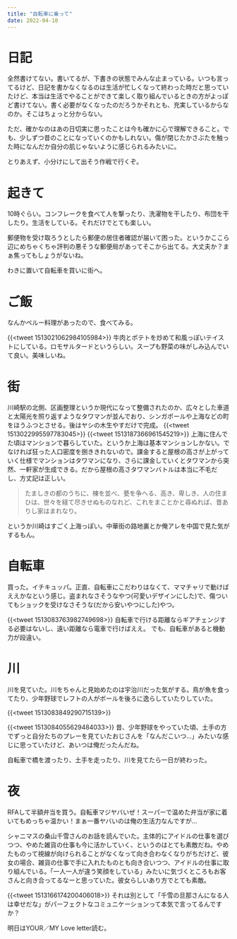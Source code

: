 ```yaml
---
title: "自転車に乗って"
date: 2022-04-10
---
```


# 日記
全然書けてない。書いてるが、下書きの状態でみんな止まっている。いつも言ってるけど、日記を書かなくなるのは生活が忙しくなって終わった時だと思っていたけど、本当は生活でやることができて楽しく取り組んでいるときの方がよっぽど書けてない。書く必要がなくなったのだろうかそれとも、充実しているからなのか。そこはちょっと分からない。

ただ、確かなのはあの日切実に思ったことは今も確かに心で理解できること。でも、少しずつ昔のことになっていくのかもしれない。傷が閉じたかさぶたを触った時になんだか自分の肌じゃないように感じられるみたいに。

とりあえず、小分けにして出そう作戦で行くぞ。
# 起きて
10時ぐらい。コンフレークを食べて人を撃ったり、洗濯物を干したり、布団を干したり。生活をしている。それだけでとても楽しい。

郵便物を受け取ろうとしたら郵便の居住者確認が届いて困った。というかここら辺にめちゃくちゃ評判の悪そうな郵便局があってそこから出てる。大丈夫か？まぁ焦ってもしょうがないね。

わきに置いて自転車を買いに街へ。

# ご飯
なんかペルー料理があったので、食べてみる。

{{<tweet 1513021062984105984>}}
牛肉とポテトを炒めて和風っぽいテイストにしている。ロモサルタードというらしい。スープも野菜の味がしみ込んでいて良い。美味しいね。

# 街
川崎駅の北側、区画整理というか現代になって整備されたのか、広々とした車道と太陽光を照り返すようなタワマンが並んでおり、シンガポールや上海などの町をほうふつとさせる。後はヤシの木生やすだけで完成。
{{<tweet 1513022995597783045>}}
{{<tweet 1513187366961545219>}}
上海に住んでた頃はマンションで暮らしていた。というか上海は基本マンションしかない。でなければ狂った人口密度を捌ききれないので。課金すると屋根の高さが上がっていく仕様でマンションはタワマンになり、さらに課金していくとタワマンから突然、一軒家が生成できる。だから屋根の高さタワマンバトルは本当に不毛だし、方丈記は正しい。

> たましきの都のうちに、棟を並べ、甍を争へる、高き、卑しき、人の住まひは、世々を経て尽きせぬものなれど、これをまことかと尋ぬれば、昔ありし家はまれなり。

というか川崎はすごく上海っぽい。中華街の路地裏とか俺アレを中国で見た気がするもん。

# 自転車
買った。イチキュッパ。正直、自転車にこだわりはなくて、ママチャリで動けばええかなという感じ。盗まれなさそうなやつ(可愛いデザインにした)で、傷ついてもショックを受けなさそうな(だから安いやつにした)やつ。

{{<tweet 1513083763982749698>}}
自転車で行ける距離ならギアチェンジする必要はないし、遠い距離なら電車で行けばええ。
でも、自転車があると機動力が段違い。

# 川
川を見ていた。川をちゃんと見始めたのは宇治川だった気がする。鳥が魚を食ってたり、少年野球でレフトの人がボールを後ろに逸らしていたりしていた。

{{<tweet 1513083849290715139>}}

{{<tweet 1513084055629484033>}}
昔、少年野球をやっていた頃、土手の方でずっと自分たちのプレーを見ていたおじさんを「なんだこいつ...」みたいな感じに思っていたけど、あいつは俺だったんだね。

自転車で橋を渡ったり、土手を走ったり、川を見てたら一日が終わった。
# 夜
RFAして半額弁当を買う。自転車マジヤバいぜ！スーパーで温めた弁当が家に着いてもめっちゃ温かい！まぁ一番ヤバいのは俺の生活力なんですが...

シャニマスの桑山千雪さんのお話を読んでいた。主体的にアイドルの仕事を選びつつ、やめた雑貨の仕事も今に活かしていく、というのはとても素敵だね。やめたものって視線が向けられることがなくなって向き合わなくなりがちだけど、彼女の場合、雑貨の仕事で手に入れたものとも向き合いつつ、アイドルの仕事に取り組んでいる。「一人一人が違う笑顔をしている」みたいに気づくところもお客さんと向き合ってるなーと思っていた。彼女らしいあり方でとても素敵。

{{<tweet 1513166174200406018>}}
それは別として「千雪の旦那さんになる人は幸せだな」がパーフェクトなコミュニケーションって本気で言ってるんですか？

明日はYOUR／MY Love letter読む。